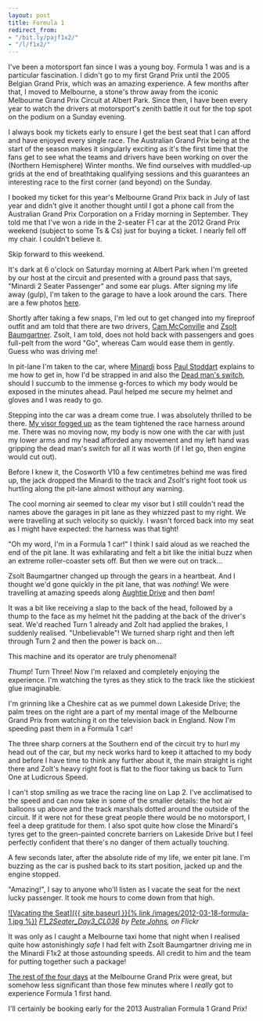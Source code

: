 ```yaml
---
layout: post
title: Formula 1
redirect_from:
- "/bit.ly/pajf1x2/"
- "/l/f1x2/"
---
```

I've been a motorsport fan since I was a young boy. Formula 1 was and is a
particular fascination. I didn't go to my first Grand Prix until the 2005
Belgian Grand Prix, which was an amazing experience. A few months after that, I
moved to Melbourne, a stone's throw away from the iconic Melbourne Grand Prix
Circuit at Albert Park. Since then, I have been every year to watch the drivers
at motorsport's zenith battle it out for the top spot on the podium on a Sunday
evening.


I always book my tickets early to ensure I get the best seat that I can afford
and have enjoyed every single race. The Australian Grand Prix being at the start
of the season makes it singularly exciting as it's the first time that the fans
get to see what the teams and drivers have been working on over the (Northern
Hemisphere) Winter months. We find ourselves with muddled-up grids at the end of
breathtaking qualifying sessions and this guarantees an interesting race to the
first corner (and beyond) on the Sunday.


I booked my ticket for this year's Melbourne Grand Prix back in July of last
year and didn't give it another thought until I got a phone call from the
Australian Grand Prix Corporation on a Friday morning in September. They told me
that I've won a ride in the 2-seater F1 car at the 2012 Grand Prix weekend
(subject to some Ts &amp; Cs) just for buying a ticket. I nearly fell off my
chair. I couldn't believe it.


Skip forward to this weekend.


It's dark at 6 o'clock on Saturday morning at Albert Park when I'm greeted by
our host at the circuit and presented with a ground pass that says, "Minardi 2
Seater Passenger" and some ear plugs. After signing my life away (gulp), I'm
taken to the garage to have a look around the cars. There are a few photos
[here](https://www.flickr.com/photos/johnsyweb/tags/f1x2/).

Shortly after taking a few snaps, I'm led out to get changed into my fireproof
outfit and am told that there are two drivers, [Cam McConville](https://en.wikipedia.org/wiki/Cameron_McConville)
and [Zsolt
Baumgartner](https://en.wikipedia.org/wiki/Zsolt_Baumgartner). Zsolt, I am told, does not hold back with passengers and
goes full-pelt from the word "Go", whereas Cam would ease them in gently. Guess
who was driving me!


In pit-lane I'm taken to the car, where [Minardi](https://en.wikipedia.org/wiki/Minardi) boss [Paul Stoddart](https://en.wikipedia.org/wiki/Paul_Stoddart) explains
to me how to get in, how I'd be strapped in and also the [Dead man's switch](https://en.wikipedia.org/wiki/Dead_man's_switch),
should I succumb to the immense g-forces to which my body would be exposed in
the minutes ahead. Paul helped me secure my helmet and gloves and I was ready to
go.


Stepping into the car was a dream come true. I was absolutely thrilled to be
there. [My visor fogged up](https://www.facebook.com/media/set/?set=a.371600602861814.85468.100000356313462&amp;type=1&amp;l=f12f31fe0c) as the team tightened the race harness around me.
There was no moving now, my body is now one with the car with just my lower arms
and my head afforded any movement and my left hand was gripping the dead man's
switch for all it was worth (if I let go, then engine would cut out).


Before I knew it, the Cosworth V10 a few centimetres behind me was fired up, the
jack dropped the Minardi to the track and Zsolt's right foot took us hurtling
along the pit-lane almost without any warning.


The cool morning air seemed to clear my visor but I still couldn't read the
names above the garages in pit lane as they whizzed past to my right. We were
travelling at such velocity so quickly. I wasn't forced back into my seat as I
might have expected: the harness was that tight!


&quot;Oh my word, I'm in a Formula 1 car!&quot; I think I said aloud as we
reached the end of the pit lane. It was exhilarating and felt a bit like the
initial buzz when an extreme roller-coaster sets off. But then we were out on
track...


Zsolt Baumgartner changed up through the gears in a heartbeat. And I thought
we'd gone quickly in the pit lane, that was _nothing_! We were
travelling at amazing speeds along [Aughtie
Drive](https://g.co/maps/cfkvf) and then _bam_!


It was a bit like receiving a slap to the back of the head, followed by a thump
to the face as my helmet hit the padding at the back of the driver's seat. We'd
reached Turn 1 already and Zolt had applied the brakes, I suddenly realised.
&quot;Unbelievable&quot;! We turned sharp right and then left through Turn 2
and then the power is back on...


This machine and its operator are truly phenomenal!


_Thump_! Turn Three! Now I'm relaxed and completely enjoying the
experience. I'm watching the tyres as they stick to the track like the stickiest
glue imaginable.


I'm grinning like a Cheshire cat as we pummel down Lakeside Drive; the palm
trees on the right are a part of my mental image of the Melbourne Grand Prix
from watching it on the television back in England. Now I'm speeding past them
in a Formula 1 car!


The three sharp corners at the Southern end of the circuit try to hurl my head
out of the car, but my neck works hard to keep it attached to my body and before
I have time to think any further about it, the main straight is right there and
Zolt's heavy right foot is flat to the floor taking us back to Turn One at
Ludicrous Speed.


I can't stop smiling as we trace the racing line on Lap 2. I've acclimatised to
the speed and can now take in some of the smaller details: the hot air balloons
up above and the track marshals dotted around the outside of the circuit. If it
were not for these great people there would be no motorsport, I feel a deep
gratitude for them. I also spot quite how close the Minardi's tyres get to the
green-painted concrete barriers on Lakeside Drive but I feel perfectly confident
that there's no danger of them actually touching.


A few seconds later, after the absolute ride of my life, we enter pit lane. I'm
buzzing as the car is pushed back to its start position, jacked up and the
engine stopped.


&quot;Amazing!&quot;, I say to anyone who'll listen as I vacate the seat for the
next lucky passenger. It took me hours to come down from that high.

[![Vacating the Seat]({{ site.baseurl }}{% link /images/2012-03-18-formula-1.jpg %})](https://flic.kr/p/buDwnY)
*[F1_2Seater_Day3_CL036](https://flic.kr/p/buDwnY) by [Pete Johns](https://www.flickr.com/photos/johnsyweb/), on Flickr*

It was only as I caught a Melbourne taxi home that night when I realised quite
how astonishingly _safe_ I had felt with Zsolt Baumgartner driving me in
the Minardi F1x2 at those astounding speeds. All credit to him and the team for
putting together such a package!


[The rest of the four
days](https://www.flickr.com/photos/johnsyweb/collections/72157629253526604/) at
the Melbourne Grand Prix were great, but somehow less significant than those few
minutes where I _really_ got to experience Formula 1 first hand.


I'll certainly be booking early for the 2013 Australian Formula 1 Grand Prix!

